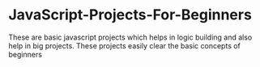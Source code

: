 ﻿# JavaScript-Projects-For-Beginners
These are basic javascript projects which helps in logic building and also help in big projects.
These projects easily clear the basic concepts of beginners
